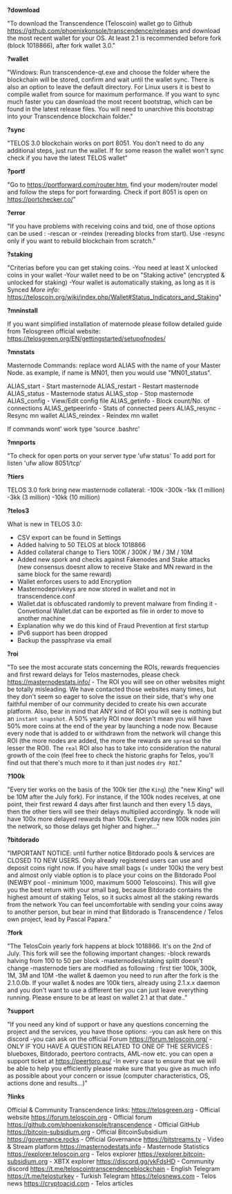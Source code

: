 **?download**

"To download the Transcendence (Teloscoin) wallet go to Github <https://github.com/phoenixkonsole/transcendence/releases> and download the most recent wallet for your OS. At least 2.1 is recommended before fork (block 1018866), after fork wallet 3.0."

**?wallet**

"Windows: Run transcendence-qt.exe and choose the folder where the blockchain will be stored, confirm and wait until the wallet sync. There is also an option to leave the default directory.
For Linux users it is best to compile wallet from source for maximum performance.
If you want to sync much faster you can download the most recent bootstrap, which can be found in the latest release files. You will need to unarchive this bootstrap into your Transcendence blockchain folder."

**?sync**

"TELOS 3.0 blockchain works on port 8051. You don't need to do any additional steps, just run the wallet. If for some reason the wallet won't sync check if you have the latest TELOS wallet"

**?portf**

"Go to <https://portforward.com/router.htm>, find your modem/router model and follow the steps for port forwarding.
Check if port 8051 is open on <https://portchecker.co/>"		

**?error**

"If you have problems with receiving coins and txid, one of those options can be used : -rescan or -reindex (rereading blocks from start). Use -resync only if you want to rebuild blockchain from scratch."

**?staking**

"Criterias before you can get staking coins.
-You need at least X unlocked coins in your wallet
-Your wallet need to be on "Staking active" (encrypted & unlocked for staking)
-Your wallet is automatically staking, as long as it is Synced
*More info:*
<https://teloscoin.org/wiki/index.php/Wallet#Status_Indicators_and_Staking>"

**?mninstall**

If you want simplified installation of maternode please follow detailed guide from Telosgreen official website: https://telosgreen.org/EN/gettingstarted/setupofnodes/

**?mnstats**

Masternode Commands:
replace word ALIAS with the name of your Master Node. as example, if name is MN01, then you would use "MN01_status".

ALIAS_start - Start masternode
ALIAS_restart - Restart masternode
ALIAS_status - Masternode status
ALIAS_stop - Stop masternode
ALIAS_config - View/Edit config file
ALIAS_getinfo - Block count/No. of connections
ALIAS_getpeerinfo - Stats of connected peers
ALIAS_resync - Resync mn wallet
ALIAS_reindex - Reindex mn wallet

If commands wont' work type 'source .bashrc'


**?mnports**

"To check for open ports on your server type
'ufw status' To add port for listen
'ufw allow 8051/tcp'

**?tiers**

TELOS 3.0 fork bring new masternode collateral:
-100k
-300k
-1kk (1 million)
-3kk (3 million)
-10kk (10 million)

**?telos3**

What is new in TELOS 3.0:
- CSV export can be found in Settings
- Added halving to 50 TELOS at block 1018866
- Added collateral change to Tiers 100K / 300K / 1M / 3M / 10M
- Added new spork and checks against Fakenodes and Stake attacks (new consensus doesnt allow to receive Stake and MN reward in the same block for the same reward)
- Wallet enforces users to add Encryption
- Masternodeprivkeys are now stored in wallet and not in transcendence.conf
- Wallet.dat is obfuscated randomly to prevent malware from finding it - Convetional Wallet.dat can be exported as file in order to move to another machine
- Explanation why we do this kind of Fraud Prevention at first startup
- IPv6 support has been dropped
- Backup the passphrase via email


**?roi**

"To see the most accurate stats concerning the ROIs, rewards frequencies and first reward delays for Telos masternodes, please check <https://masternodestats.info/> - The ROI you will see on other websites might be totally misleading. We have contacted those websites many times, but they don't seem so eager to solve the issue on their side, that's why one faithful member of our community decided to create his own accurate platform. Also, bear in mind that ANY kind of ROI you will see is nothing but an `instant snapshot`. A 50% yearly ROI now doesn't mean you will have 50% more coins at the end of the year by launching a node now. Because every node that is added to or withdrawn from the network will change this ROI (the more nodes are added, the more the rewards are `spread` so the lesser the ROI). The `real` ROI also has to take into consideration the natural growth of the coin (feel free to check the historic graphs for Telos, you'll find out that there's much more to it than just nodes `dry ROI`."

**?100k**

"Every tier works on the basis of the 100k tier (the `King`) (the "new King" will be 10M after the July fork). For instance, if the 100k nodes receives, at one point, their first reward 4 days after first launch and then every 1.5 days, then the other tiers will see their delays multiplied accordingly. 1k node will have 100x more delayed rewards than 100k. Everyday new 100k nodes join the network, so those delays get higher and higher..."

**?bitdorado**

"IMPORTANT NOTICE: until further notice Bitdorado pools & services are CLOSED TO NEW USERS. Only already registered users can use and deposit coins right now.
If you have small bags (= under 100k) the very best and almost only viable option is to place your coins on the Bitdorado Pool (NEWBY pool - minimum 1000, maximum 5000 Teloscoins). This will give you the best return with your small bag, because Bitdorado contains the highest amount of staking Telos, so it sucks almost all the staking rewards from the network  You can feel uncomfortable with sending your coins away to another person, but bear in mind that Bitdorado is Transcendence / Telos own project, lead by Pascal Papara."

**?fork**

"The TelosCoin yearly fork happens at block 1018866. It's on the 2nd of July. This fork will see the following important changes:
-block rewards halving from 100 to 50 per block
-masternodes/staking splitt doesn't change
-masternode tiers are modified as following : first tier 100k, 300k, 1M, 3M and 10M
-the wallet & daemon you need to run after the fork is the 2.1.0.0b. If your wallet & nodes are 100k tiers, already using 2.1.x.x daemon and you don't want to use a different tier you can just leave everything running.
Please ensure to be at least on wallet 2.1 at that date.."

**?support**

"If you need any kind of support or have any questions concerning the project and the services, you have those options:
-you can ask here on this discord
-you can ask on the official Forum https://forum.teloscoin.org/
-ONLY IF YOU HAVE A QUESTION RELATED TO ONE OF THE SERVICES : blueboxes, Bitdorado, peertoro contracts, AML-now etc. you can open a support ticket at https://peertoro.eu/
-In every case to ensure that we will be able to help you efficiently please make sure that you give as much info as possible about your concern or issue (computer characteristics, OS, actions done and results...)"

**?links**

Official & Community Transcendence links:
https://telosgreen.org - Official website
https://forum.teloscoin.org - Official forum
https://github.com/phoenixkonsole/transcendence - Official GitHub
https://bitcoin-subsidium.org - Official BitcoinSubsidium
https://governance.rocks - Official Governance
https://bitstreams.tv - Video & Stream platform
https://masternodestats.info - Masternode Statistics
https://explorer.teloscoin.org - Telos explorer
https://explorer.bitcoin-subsidium.org - XBTX explorer
https://discord.gg/ykFdsHD - Community discord
https://t.me/teloscointranscendenceblockchain - English Telegram
https://t.me/telosturkey - Turkish Telegram
https://telosnews.com - Telos news
https://cryptoacid.com - Telos articles
